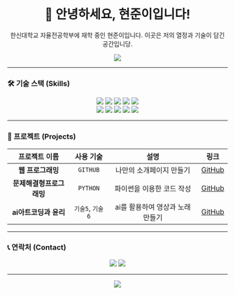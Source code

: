 <div align="center">

# 👋 안녕하세요, 현준이입니다!

<p>한신대학교 자율전공학부에 재학 중인 현준이입니다. 이곳은 저의 열정과 기술이 담긴 공간입니당.</p>

<img src="https://capsule-render.vercel.app/api?type=waving&color=auto&height=200&section=header&text=Choi%20Hyunjun&fontSize=90" />

</div>

---

### 🛠️ 기술 스택 (Skills)

<div align="center">

<!-- 사용하시는 기술 스택의 아이콘을 추가하거나 제거하세요. https://simpleicons.org/ 에서 더 많은 아이콘을 찾을 수 있습니다. -->
<img src="https://img.shields.io/badge/HTML5-E34F26?style=for-the-badge&logo=html5&logoColor=white">
<img src="https://img.shields.io/badge/CSS3-1572B6?style=for-the-badge&logo=css3&logoColor=white">
<img src="https://img.shields.io/badge/JavaScript-F7DF1E?style=for-the-badge&logo=javascript&logoColor=black">
<img src="https://img.shields.io/badge/React-61DAFB?style=for-the-badge&logo=react&logoColor=black">
<img src="https://img.shields.io/badge/Python-3776AB?style=for-the-badge&logo=python&logoColor=white">
<br/>
<img src="https://img.shields.io/badge/Java-007396?style=for-the-badge&logo=java&logoColor=white">
<img src="https://img.shields.io/badge/Spring-6DB33F?style=for-the-badge&logo=spring&logoColor=white">
<img src="https://img.shields.io/badge/MySQL-4479A1?style=for-the-badge&logo=mysql&logoColor=white">
<img src="https://img.shields.io/badge/Git-F05032?style=for-the-badge&logo=git&logoColor=white">
<img src="https://img.shields.io/badge/GitHub-181717?style=for-the-badge&logo=github&logoColor=white">

</div>

---

### 🚀 프로젝트 (Projects)

<!-- 진행했던 프로젝트에 대해 자유롭게 작성해주세요. -->

<div align="center">

| 프로젝트 이름 | 사용 기술 | 설명 | 링크 |
| :---: | :---: | :---: | :---: |
| **웹 프로그래밍** | `GITHUB` | 나만의 소개페이지 만들기 | [GitHub](링크) |
| **문제해결형프로그래밍** | `PYTHON` | 파이썬을 이용한 코드 작성 | [GitHub](링크) |
| **ai아트코딩과 윤리** | `기술5`, `기술6` | ai를 활용하여 영상과 노래 만들기 | [GitHub](링크) |

</div>

---

### 📞 연락처 (Contact)

<!-- 본인의 연락처 정보를 기입하세요. -->

<div align="center">

<a href="mailto:your-email@example.com"><img src="https://img.shields.io/badge/Email-ea4335?style=for-the-badge&logo=gmail&logoColor=white"></a>
<a href="https://github.com/your-github-id"><img src="https://img.shields.io/badge/GitHub-181717?style=for-the-badge&logo=github&logoColor=white"></a>
<!-- <a href="https://your-blog.com"><img src="https://img.shields.io/badge/Blog-20c997?style=for-the-badge&logo=blogger&logoColor=white"></a> -->

</div>

---

<div align="center">

<img src="https://capsule-render.vercel.app/api?type=rect&color=auto&height=100&section=footer"/>

</div>
